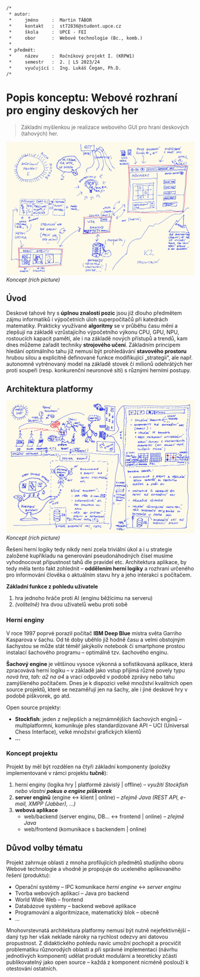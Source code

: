 ```text
/*
 * autor:
 *     jméno     :  Martin TÁBOR
 *     kontakt   :  st72836@student.upce.cz
 *     škola     :  UPCE - FEI
 *     obor      :  Webové technologie (Bc., komb.)
 *
 * předmět:
 *     název     :  Ročníkový projekt I. (KRPW1)
 *     semestr   :  2. | LS 2023/24
 *     vyučující :  Ing. Lukáš Čegan, Ph.D.
/*
```

# Popis konceptu: Webové rozhraní pro enginy deskových her

> Základní myšlenkou je realizace webového GUI pro hraní deskových (tahových) her.

![Rich picture &ndash; koncept projektu](draft_1-2.jpeg)
*Koncept (rich picture)*

## Úvod

Deskové tahové hry s **úplnou znalostí pozic** jsou již dlouho předmětem zájmu informatiků i výpočetních úloh superpočítačů při katedrách matematiky.
Prakticky využívané **algoritmy** se v průběhu času mění a zlepšují na základě vzrůstajícího výpočetního výkonu CPU, GPU, NPU, rostoucích kapacit pamětí, ale i na základě nových přístupů a trendů, kam dnes můžeme zařadit techniky **strojového učení**. Základním principem hledání optimálního tahu již nemusí být prohledávání **stavového prostoru** hrubou silou a explicitně definované funkce modifikující &bdquo;strategii&ldquo;, ale např. autonomně vytrénovaný model na základě stovek či milionů odehrátých her proti soupeři (resp. konkurenční neuronové síti) s různými herními postupy.

## Architektura platformy

![Rich picture &ndash; koncept projektu](draft_2-2.jpeg)
*Koncept (rich picture)*

Řešení herní logiky tedy nikdy není zcela triviální úkol a i u strategie založené kupříkladu na generování pseudonáhodných čísel musíme vyhodnocovat přípustnost tahů dle pravidel etc.
Architektura aplikace, by tedy měla tento fakt zohlednit &ndash; **oddělením herní logiky** a rozhraní určeného pro informování člověka o aktuálním stavu hry a jeho interakci s počítačem.

**Základní funkce z pohledu uživatele**

1. hra jednoho hráče proti AI (enginu běžícímu na serveru)
2. *(volitelně)* hra dvou uživatelů webu proti sobě

### Herní enginy

V roce 1997 poprvé porazil počítač **IBM Deep Blue** mistra světa Garriho Kasparova v šachu. Od té doby uběhlo již hodně času a velmi obstojným šachystou se může stát téměř jakýkoliv notebook či smartphone prostou instalací šachového programu &ndash; optimálně tzv. šachového enginu.

**Šachový engine** je většinou vysoce výkonná a sofistikovaná aplikace, která zpracovává herní logiku &ndash; v základě jako vstup přijímá různé povely typu *nová hra*, *tah: a2 na a4* a vrací odpověd v podobě zprávy nebo tahu zamýšleného počítačem. Dnes je k dispozici velké množství kvalitních open source projektů, které se nezaměřují jen na šachy, ale i jiné deskové hry v podobě piškvorek, go atd.

Open source projekty:
- **Stockfish**: jeden z nejlepších a nejznámnějších šachových enginů &ndash; multiplatformní, komunikuje přes standardizované API &ndash; UCI (Universal Chess Interface), velké množství grafických klientů
- **&hellip;**

### Koncept projektu

Projekt by měl být rozdělen na čtyři základní komponenty (položky implementované v rámci projektu **tučně**):

1. herní enginy (logika hry | platformě závislý | offline) &ndash; *využití Stockfish nebo vlastní **pokus o engine piškvorek***
2. **server enginů** (engine <-> klient | online) &ndash; *zřejmě Java (REST API, e-mail, XMPP (Jabber), &hellip;)*
3. **webová aplikace**
   - web/backend (server enginu, DB&hellip; <-> frontend | online) &ndash; *zřejmě Java*
   - web/frontend (komunikace s backendem | online)

## Důvod volby tématu

Projekt zahrnuje oblasti z mnoha profilujících předmětů studijního oboru Webové technologie a vhodně je propojuje do uceleného aplikovaného řešení (produktu):
- Operační systémy &ndash; IPC komunikace *herní engine* <-> *server enginu*
- Tvorba webových aplikací &ndash; Java pro backend
- World Wide Web &ndash; frontend
- Databázové systémy &ndash; backend webové aplikace
- Programování a algoritmizace, matematický blok &ndash; obecně
- &hellip;

Mnohovrstevnatá architektura platformy nemusí být nutně nejefektivnější &ndash; daný typ her však neklade nároky na rychlost odezvy ani datovou propustnost. Z didaktického pohledu navíc umožní pochopit a procvičit problematiku různorodých oblastí a při správné implementaci (návrhu jednotlivých komponent) udělat produkt modulární a teoreticky zčásti publikovatelný jako open source &ndash; každá z komponent nicméně poslouží k otestování ostatních.
